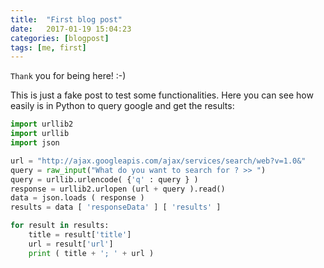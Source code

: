 ```yaml
---
title:  "First blog post"
date:   2017-01-19 15:04:23
categories: [blogpost]
tags: [me, first]
---
```

`Thank` you for being here! :-)

This is just a fake post to test some functionalities. Here you can see how easily is in Python to query google and get the results:

``` python
import urllib2
import urllib
import json

url = "http://ajax.googleapis.com/ajax/services/search/web?v=1.0&"
query = raw_input("What do you want to search for ? >> ")
query = urllib.urlencode( {'q' : query } )
response = urllib2.urlopen (url + query ).read()
data = json.loads ( response )
results = data [ 'responseData' ] [ 'results' ]

for result in results:
    title = result['title']
    url = result['url']
    print ( title + '; ' + url )
```

[jekyll]:      http://jekyllrb.com
[jekyll-gh]:   https://github.com/jekyll/jekyll
[jekyll-help]: https://github.com/jekyll/jekyll-help
